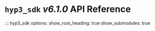 # `hyp3_sdk` *v6.1.0* API Reference

::: hyp3_sdk
    options:
        show_root_heading: true
        show_submodules: true
